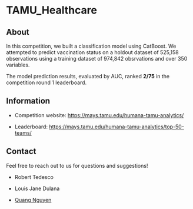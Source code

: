 # TAMU_Healthcare

## About

In this competition, we built a classification model using CatBoost. We attempted to predict vaccination status on a holdout dataset of 525,158 observations using a training dataset of 974,842 obsrvations and over 350 variables.

The model prediction results, evaluated by AUC, ranked **2/75** in the competition round 1 leaderboard.

## Information

* Competition website: https://mays.tamu.edu/humana-tamu-analytics/

* Leaderboard: https://mays.tamu.edu/humana-tamu-analytics/top-50-teams/

## Contact

Feel free to reach out to us for questions and suggestions!

* Robert Tedesco

* Louis Jane Dulana

* [Quang Nguyen](https://qntkhvn.netlify.app/)   
